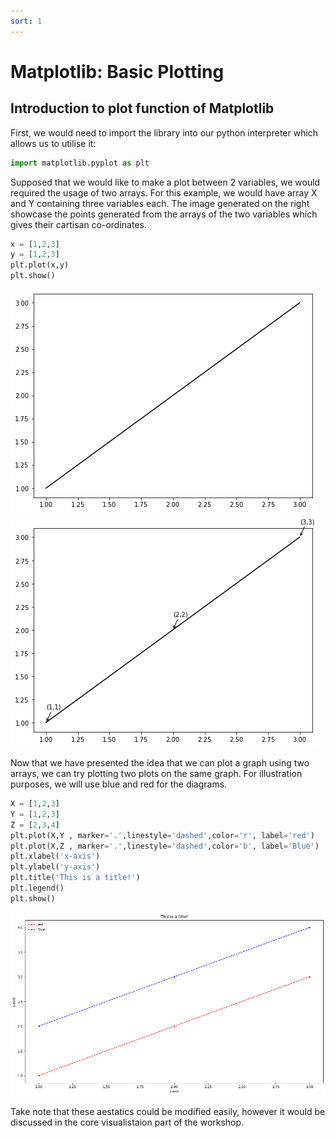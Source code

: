 ```yaml
---
sort: 1
---
```


# Matplotlib: Basic Plotting
## Introduction to plot function of Matplotlib

First, we would need to import the library into our python interpreter which allows us to utilise it:

```python
import matplotlib.pyplot as plt
```
Supposed that we would like to make a plot between 2 variables, we would required the usage of two arrays. For this example, we would have array X and Y containing three variables each. The image generated on the right showcase the points generated from the arrays of the two variables which gives their cartisan co-ordinates. 
```python
x = [1,2,3]
y = [1,2,3]
plt.plot(x,y)
plt.show()
```
![WorkshopImage 1](https://raw.githubusercontent.com/darren1998s/darren1998s.github.io/main/assets/images/tfi/basics%20plt/WorkshopImage1.png)
![WorkshopImage 1 part 2](https://raw.githubusercontent.com/darren1998s/darren1998s.github.io/main/assets/images/tfi/basics%20plt/WorkshopImage1part2.png)



Now that we have presented the idea that we can plot a graph using two arrays, we can try plotting two plots on the same graph. For illustration purposes, we will use blue and red for the diagrams. 
```python
X = [1,2,3]
Y = [1,2,3]
Z = [2,3,4]
plt.plot(X,Y , marker='.',linestyle='dashed',color='r', label='red')
plt.plot(X,Z , marker='.',linestyle='dashed',color='b', label='Blue')
plt.xlabel('x-axis')
plt.ylabel('y-axis')
plt.title('This is a title!')
plt.legend()
plt.show()
```
![WorkshopImage 4](https://raw.githubusercontent.com/darren1998s/darren1998s.github.io/main/assets/images/tfi/basics%20plt/WorkshopImage4.png)


Take note that these aestatics could be modified easily, however it would be discussed in the core visualistaion part of the workshop.
